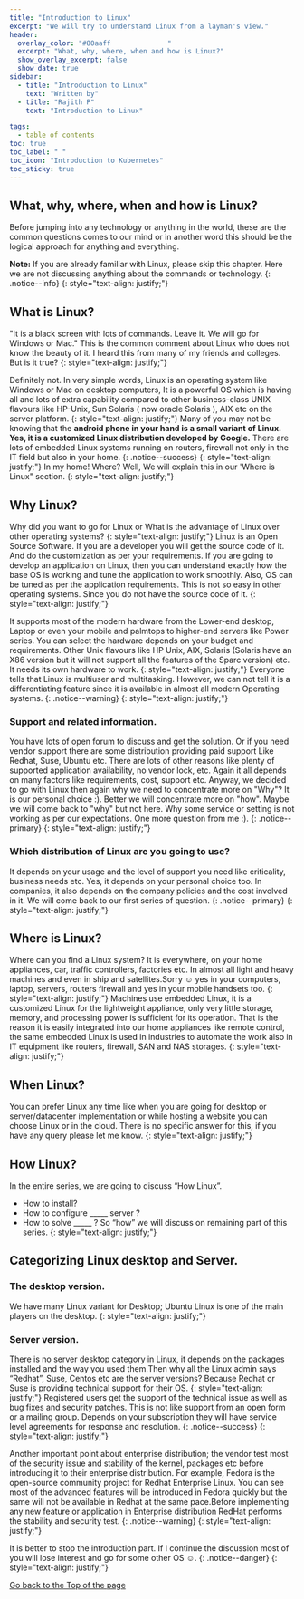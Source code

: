 ```yaml
---
title: "Introduction to Linux"
excerpt: "We will try to understand Linux from a layman's view."
header:
  overlay_color: "#80aaff              "
  excerpt: "What, why, where, when and how is Linux?"
  show_overlay_excerpt: false
  show_date: true
sidebar:
  - title: "Introduction to Linux"
    text: "Written by"
  - title: "Rajith P"
    text: "Introduction to Linux"

tags:
  - table of contents
toc: true
toc_label: " "
toc_icon: "Introduction to Kubernetes"
toc_sticky: true
---
```


## What, why, where, when and how is Linux?
Before jumping into any technology or anything in the world, these are the common questions comes to our mind or in another word this should be the logical approach for anything and everything.

**Note:** If you are already familiar with Linux, please skip this chapter. Here we are not discussing anything about the commands or technology.
{: .notice--info}
{: style="text-align: justify;"}

## What is Linux?

"It is a black screen with lots of commands. Leave it. We will go for Windows or Mac." This is the common comment about Linux who does not know the beauty of it. I heard this from many of my friends and colleges. But is it true?
{: style="text-align: justify;"}

Definitely not. In very simple words, Linux is an operating system like Windows or Mac on desktop computers, It is a powerful OS which is having all and lots of extra capability compared to other business-class UNIX flavours like HP-Unix, Sun Solaris ( now oracle Solaris ), AIX etc on the server platform.
{: style="text-align: justify;"}
Many of you may not be knowing that the **android phone in your hand is a small variant of Linux. Yes, it is a customized Linux distribution developed by Google.** There are lots of embedded Linux systems running on routers, firewall not only in the IT field but also in your home.
{: .notice--success}
{: style="text-align: justify;"}
In my home! Where? Well, We will explain this in our 'Where is Linux" section.
{: style="text-align: justify;"}
## Why Linux?

Why did you want to go for Linux or What is the advantage of Linux over other operating systems?
{: style="text-align: justify;"}
Linux is an Open Source Software. If you are a developer you will get the source code of it. And do the customization as per your requirements. If you are going to develop an application on Linux, then you can understand exactly how the base OS is working and tune the application to work smoothly. Also, OS can be tuned as per the application requirements. This is not so easy in other operating systems. Since you do not have the source code of it. 
{: style="text-align: justify;"}


It supports most of the modern hardware from the Lower-end desktop, Laptop or even your mobile and palmtops to higher-end servers like Power series. You can select the hardware depends on your budget and requirements. Other Unix flavours like HP Unix, AIX, Solaris (Solaris have an X86 version but it will not support all the features of the Sparc version) etc. It needs its own hardware to work.
{: style="text-align: justify;"}
Everyone tells that Linux is multiuser and multitasking. However, we can not tell it is a differentiating feature since it is available in almost all modern Operating systems.
{: .notice--warning}
{: style="text-align: justify;"}

### Support and related information.
You have lots of open forum to discuss and get the solution. Or if you need vendor support there are some distribution providing paid support Like Redhat, Suse, Ubuntu etc.
There are lots of other reasons like plenty of supported application availability, no vendor lock, etc. Again it all depends on many factors like requirements, cost, support etc.
Anyway, we decided to go with Linux then again why we need to concentrate more on "Why"? It is our personal choice :). Better we will concentrate more on "how". Maybe we will come back to "why" but not here. Why some service or setting is not working as per our expectations.
One more question from me :).
{: .notice--primary}
{: style="text-align: justify;"}
### Which distribution of Linux are you going to use?
It depends on your usage and the level of support you need like criticality, business needs etc. Yes, it depends on your personal choice too. In companies, it also depends on the company policies and the cost involved in it. We will come back to our first series of question.
{: .notice--primary}
{: style="text-align: justify;"}

## Where is Linux?

Where can you find a Linux system?
It is everywhere, on your home appliances, car, traffic controllers, factories etc. In almost all light and heavy machines and even in ship and satellites.Sorry  ☺  yes in your computers, laptop, servers, routers firewall and yes in your mobile handsets too.
{: style="text-align: justify;"}
Machines use embedded Linux, it is a customized Linux for the lightweight appliance, only very little storage, memory, and processing power is sufficient for its operation. That is the reason it is easily integrated into our home appliances like remote control, the same embedded Linux is used in industries to automate the work also in IT equipment like routers, firewall, SAN and NAS storages.
{: style="text-align: justify;"}

## When Linux?

You can prefer Linux any time like when you are going for desktop or server/datacenter implementation or while hosting a website you can choose Linux or in the cloud. There is no specific answer for this, if you have any query please let me know.
{: style="text-align: justify;"}

## How Linux?

In the entire series, we are going to discuss “How Linux”.
* How to install?
* How to configure _____ server ?
* How to solve _____ ?
So “how” we will discuss on remaining part of this series.
{: style="text-align: justify;"}

## Categorizing Linux desktop and Server.

### The desktop version.
We have many Linux variant for Desktop; Ubuntu Linux is one of the main players on the desktop.
{: style="text-align: justify;"}
### Server version.
There is no server desktop category in Linux, it depends on the packages installed and the way you used them.Then why all the Linux admin says “Redhat”, Suse, Centos etc are the server versions? Because Redhat or Suse is providing technical support for their OS.
{: style="text-align: justify;"}
Registered users get the support of the technical issue as well as bug fixes and security patches. This is not like support from an open form or a mailing group. Depends on your subscription they will have service level agreements for response and resolution.
{: .notice--success}
{: style="text-align: justify;"}

Another important point about enterprise distribution; the vendor test most of the security issue and stability of the kernel, packages etc before introducing it to their enterprise distribution.
For example, Fedora is the open-source community project for Redhat Enterprise Linux. You can see most of the advanced features will be introduced in Fedora quickly but the same will not be available in Redhat at the same pace.Before implementing any new feature or application in Enterprise distribution  RedHat performs the stability and security test.
{: .notice--warning}
{: style="text-align: justify;"}

It is better to stop the introduction part. If I continue the discussion most of you will lose interest and go for some other OS ☺.
{: .notice--danger}
{: style="text-align: justify;"}


<div markdown="0"><a href="#" class="btn btn--success">Go back to the Top of the page </a></div>



